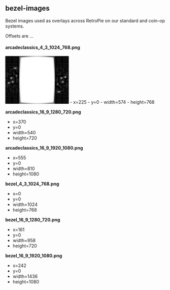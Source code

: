 ## bezel-images

Bezel images used as overlays across RetroPie on our standard and coin-op systems.

Offsets are ...

#### arcadeclassics_4_3_1024_768.png
<img src="arcadeclassics_4_3_1024_768.png" width="200" />
- x=225
- y=0
- width=574
- height=768

**arcadeclassics_16_9_1280_720.png**
- x=370
- y=0
- width=540
- height=720

**arcadeclassics_16_9_1920_1080.png**
- x=555
- y=0
- width=810
- height=1080

**bezel_4_3_1024_768.png**
- x=0
- y=0
- width=1024
- height=768

**bezel_16_9_1280_720.png**
- x=161
- y=0
- width=958
- height=720

**bezel_16_9_1920_1080.png**
- x=242
- y=0
- width=1436
- height=1080
